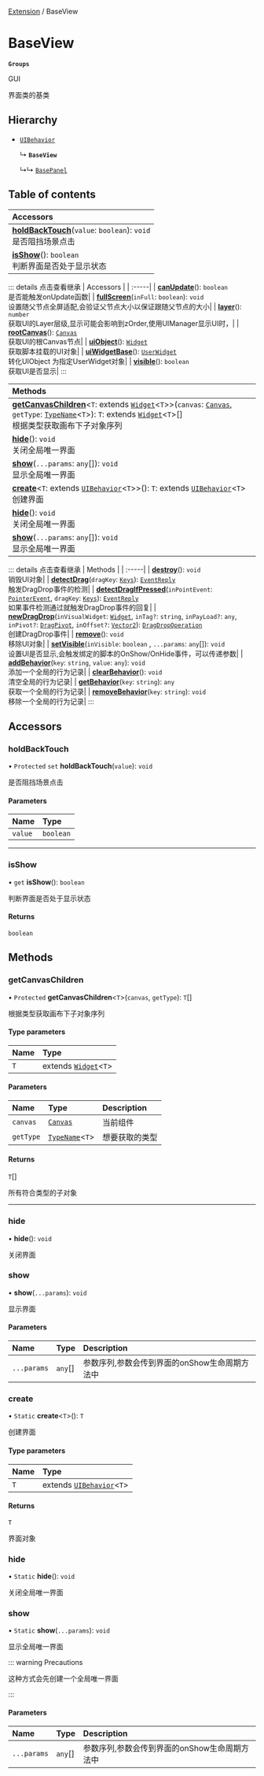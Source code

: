 [Extension](../modules/Extension.Extension.md) / BaseView

# BaseView <Badge type="tip" text="Class" /> <Score text="BaseView" />

**`Groups`**

GUI

界面类的基类

## Hierarchy

- [`UIBehavior`](UI.UIBehavior.md)

  ↳ **`BaseView`**

  ↳↳ [`BasePanel`](Extension.BasePanel.md)

## Table of contents

| Accessors |
| :-----|
| **[holdBackTouch](Extension.BaseView.md#holdbacktouch)**(`value`: `boolean`): `void` <br> 是否阻挡场景点击|
| **[isShow](Extension.BaseView.md#isshow)**(): `boolean` <br> 判断界面是否处于显示状态|


::: details 点击查看继承
| Accessors |
| :-----|
| **[canUpdate](UI.UIBehavior.md#canupdate)**(): `boolean` <br> 是否能触发onUpdate函数|
| **[fullScreen](UI.UIBehavior.md#fullscreen)**(`inFull`: `boolean`): `void` <br> 设置随父节点全屏适配,会验证父节点大小以保证跟随父节点的大小|
| **[layer](UI.UIBehavior.md#layer)**(): `number` <br> 获取UI的Layer层级,显示可能会影响到zOrder,使用UIManager显示UI时，|
| **[rootCanvas](UI.UIBehavior.md#rootcanvas)**(): [`Canvas`](UI.Canvas.md) <br> 获取UI的根Canvas节点|
| **[uiObject](UI.UIBehavior.md#uiobject)**(): [`Widget`](UI.Widget.md) <br> 获取脚本挂载的UI对象|
| **[uiWidgetBase](UI.UIBehavior.md#uiwidgetbase)**(): [`UserWidget`](UI.UserWidget.md) <br> 转化UIObject 为指定UserWidget对象|
| **[visible](UI.UIBehavior.md#visible)**(): `boolean` <br> 获取UI是否显示|
:::


| Methods |
| :-----|
| **[getCanvasChildren](Extension.BaseView.md#getcanvaschildren)**<`T`: extends [`Widget`](UI.Widget.md)<`T`\>\>(`canvas`: [`Canvas`](UI.Canvas.md), `getType`: [`TypeName`](../interfaces/Type.TypeName.md)<`T`\>): `T`: extends [`Widget`](UI.Widget.md)<`T`\>[] <br> 根据类型获取画布下子对象序列|
| **[hide](Extension.BaseView.md#hide)**(): `void` <br> 关闭全局唯一界面|
| **[show](Extension.BaseView.md#show)**(`...params`: `any`[]): `void` <br> 显示全局唯一界面|
| **[create](Extension.BaseView.md#create)**<`T`: extends [`UIBehavior`](UI.UIBehavior.md)<`T`\>\>(): `T`: extends [`UIBehavior`](UI.UIBehavior.md)<`T`\> <br> 创建界面|
| **[hide](Extension.BaseView.md#hide-1)**(): `void` <br> 关闭全局唯一界面|
| **[show](Extension.BaseView.md#show-1)**(`...params`: `any`[]): `void` <br> 显示全局唯一界面|


::: details 点击查看继承
| Methods |
| :-----|
| **[destroy](UI.UIBehavior.md#destroy)**(): `void` <br> 销毁UI对象|
| **[detectDrag](UI.UIBehavior.md#detectdrag)**(`dragKey`: [`Keys`](../enums/Type.Keys.md)): [`EventReply`](UI.EventReply.md) <br> 触发DragDrop事件的检测|
| **[detectDragIfPressed](UI.UIBehavior.md#detectdragifpressed)**(`inPointEvent`: [`PointerEvent`](UI.PointerEvent.md), `dragKey`: [`Keys`](../enums/Type.Keys.md)): [`EventReply`](UI.EventReply.md) <br> 如果事件检测通过就触发DragDrop事件的回复|
| **[newDragDrop](UI.UIBehavior.md#newdragdrop)**(`inVisualWidget`: [`Widget`](UI.Widget.md), `inTag?`: `string`, `inPayLoad?`: `any`, `inPivot?`: [`DragPivot`](../enums/UI.DragPivot.md), `inOffset?`: [`Vector2`](Type.Vector2.md)): [`DragDropOperation`](UI.DragDropOperation.md) <br> 创建DragDrop事件|
| **[remove](UI.UIBehavior.md#remove)**(): `void` <br> 移除UI对象|
| **[setVisible](UI.UIBehavior.md#setvisible)**(`inVisible`: `boolean` \, `...params`: `any`[]): `void` <br> 设置UI是否显示,会触发绑定的脚本的OnShow/OnHide事件，可以传递参数|
| **[addBehavior](UI.UIBehavior.md#addbehavior)**(`key`: `string`, `value`: `any`): `void` <br> 添加一个全局的行为记录|
| **[clearBehavior](UI.UIBehavior.md#clearbehavior)**(): `void` <br> 清空全局的行为记录|
| **[getBehavior](UI.UIBehavior.md#getbehavior)**(`key`: `string`): `any` <br> 获取一个全局的行为记录|
| **[removeBehavior](UI.UIBehavior.md#removebehavior)**(`key`: `string`): `void` <br> 移除一个全局的行为记录|
:::


## Accessors

### holdBackTouch <Score text="holdBackTouch" /> 

• `Protected` `set` **holdBackTouch**(`value`): `void`

是否阻挡场景点击

#### Parameters

| Name | Type |
| :------ | :------ |
| `value` | `boolean` |


___

### isShow <Score text="isShow" /> 

• `get` **isShow**(): `boolean`

判断界面是否处于显示状态

#### Returns

`boolean`


## Methods

### getCanvasChildren <Score text="getCanvasChildren" /> 

• `Protected` **getCanvasChildren**<`T`\>(`canvas`, `getType`): `T`[] <Badge type="tip" text="client" />

根据类型获取画布下子对象序列


#### Type parameters

| Name | Type |
| :------ | :------ |
| `T` | extends [`Widget`](UI.Widget.md)<`T`\> |

#### Parameters

| Name | Type | Description |
| :------ | :------ | :------ |
| `canvas` | [`Canvas`](UI.Canvas.md) |  当前组件 |
| `getType` | [`TypeName`](../interfaces/Type.TypeName.md)<`T`\> |  想要获取的类型 |

#### Returns

`T`[]

所有符合类型的子对象

___

### hide <Score text="hide" /> 

• **hide**(): `void` <Badge type="tip" text="client" />

关闭界面




### show <Score text="show" /> 

• **show**(`...params`): `void` <Badge type="tip" text="client" />

显示界面


#### Parameters

| Name | Type | Description |
| :------ | :------ | :------ |
| `...params` | `any`[] |  参数序列,参数会传到界面的onShow生命周期方法中 |



### create <Score text="create" /> 

• `Static` **create**<`T`\>(): `T` <Badge type="tip" text="client" />

创建界面


#### Type parameters

| Name | Type |
| :------ | :------ |
| `T` | extends [`UIBehavior`](UI.UIBehavior.md)<`T`\> |

#### Returns

`T`

界面对象


### hide <Score text="hide" /> 

• `Static` **hide**(): `void` <Badge type="tip" text="client" />

关闭全局唯一界面




### show <Score text="show" /> 

• `Static` **show**(`...params`): `void` <Badge type="tip" text="client" />

显示全局唯一界面

::: warning Precautions

这种方式会先创建一个全局唯一界面

:::


#### Parameters

| Name | Type | Description |
| :------ | :------ | :------ |
| `...params` | `any`[] |  参数序列,参数会传到界面的onShow生命周期方法中 |


